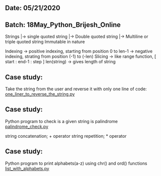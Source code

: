 Date: 05/21/2020
------------------------------------
Batch: 18May_Python_Brijesh_Online
------------------------------------
Strings
|-> single quoted string
|-> Double quoted string
|-> Multiline or triple quoted string
Immutable in nature

Indexing -> positive indexing, starting from position 0 to len-1
	 -> negative indexing, strating from position (-1) to (-len)
Slicing -> like range function, [ start : end-1 : step ]
len(string) -> gives length of string

Case study:
-----------
Take the string from the user and reverse it with only one line of code:
[one_liner_to_reverse_the_string.py](https://gist.github.com/PatrickPPK/9d719f45d8cfc6a2b3c43558d3f20853)

Case study:
-----------
Python program to check is a given string is palindrome
[palindrome_check.py](https://gist.github.com/PatrickPPK/823feb2692b50a7019d7c9a3dd243e53)

string concatenation; + operator
string repetition; * operator

Case study:
-----------
Python program to print alphabets(a-z) using chr() and ord() functions
[list_with_alphabets.py](https://gist.github.com/PatrickPPK/b2e57e6b6056583b225b055c2bb7e4ca)

